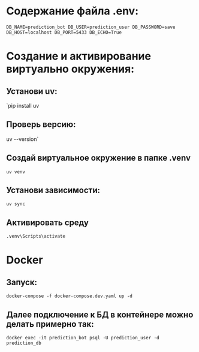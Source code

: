 # Содержание файла .env:

`DB_NAME=prediction_bot
DB_USER=prediction_user
DB_PASSWORD=save
DB_HOST=localhost
DB_PORT=5433
DB_ECHO=True`

# Создание и активирование виртуально окружения:

## Установи uv:

`pip install uv

## Проверь версию:

uv --version`

## Создай виртуальное окружение в папке .venv

`uv venv`

## Установи зависимости:

`uv sync`

## Активировать среду

`.venv\Scripts\activate`

# Docker

## Запуск:

`docker-compose -f docker-compose.dev.yaml up -d`

## Далее подключение к БД в контейнере можно делать примерно так:

`docker exec -it prediction_bot psql -U prediction_user -d prediction_db`
